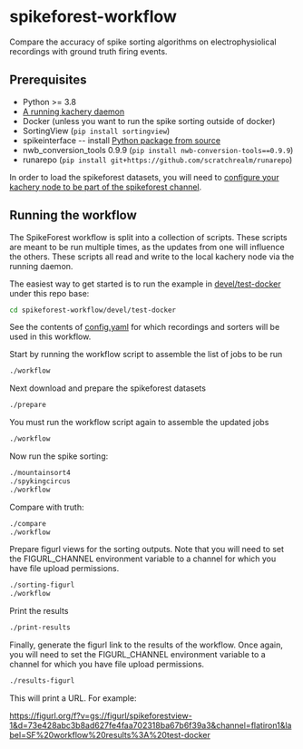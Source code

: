 # spikeforest-workflow

Compare the accuracy of spike sorting algorithms on electrophysiolical recordings with ground truth firing events.

## Prerequisites

* Python >= 3.8
* [A running kachery daemon](https://github.com/kacheryhub/kachery-doc/blob/main/doc/hostKacheryNode.md)
* Docker (unless you want to run the spike sorting outside of docker)
* SortingView (`pip install sortingview`)
* spikeinterface -- install [Python package from source](https://github.com/spikeinterface/spikeinterface)
* nwb_conversion_tools 0.9.9 (`pip install nwb-conversion-tools==0.9.9`)
* runarepo (`pip install git+https://github.com/scratchrealm/runarepo`)

In order to load the spikeforest datasets, you will need to [configure your kachery node to be part of the spikeforest channel](https://github.com/flatironinstitute/spikeforest/blob/main/doc/join-spikeforest-download-channel.md).

## Running the workflow

The SpikeForest workflow is split into a collection of scripts. These scripts are meant to be run multiple times, as the updates from one will influence the others. These scripts all read and write to the local kachery node via the running daemon.

The easiest way to get started is to run the example in [devel/test-docker](devel/test-docker) under this repo base:

```bash
cd spikeforest-workflow/devel/test-docker
```

See the contents of [config.yaml](devel/test-docker/config.yaml) for which recordings and sorters will be used in this workflow.

Start by running the workflow script to assemble the list of jobs to be run

```bash
./workflow
```

Next download and prepare the spikeforest datasets

```bash
./prepare
```

You must run the workflow script again to assemble the updated jobs

```bash
./workflow
```

Now run the spike sorting:

```bash
./mountainsort4
./spykingcircus
./workflow
```

Compare with truth:

```bash
./compare
./workflow
```

Prepare figurl views for the sorting outputs. Note that you will need to set the FIGURL_CHANNEL environment variable to a channel for which you have file upload permissions.

```bash
./sorting-figurl
./workflow
```

Print the results

```bash
./print-results
```

Finally, generate the figurl link to the results of the workflow. Once again, you will need to set the FIGURL_CHANNEL environment variable to a channel for which you have file upload permissions.

```bash
./results-figurl
```

This will print a URL. For example:

https://figurl.org/f?v=gs://figurl/spikeforestview-1&d=73e428abc3b8ad627fe4faa702318ba67b6f39a3&channel=flatiron1&label=SF%20workflow%20results%3A%20test-docker
